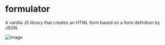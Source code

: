 # formulator
A vanilla JS library that creates an HTML form based on a form definition by JSON.

![image](https://user-images.githubusercontent.com/68274794/118940739-ae27bd80-b959-11eb-9c31-5907127068a2.png)
